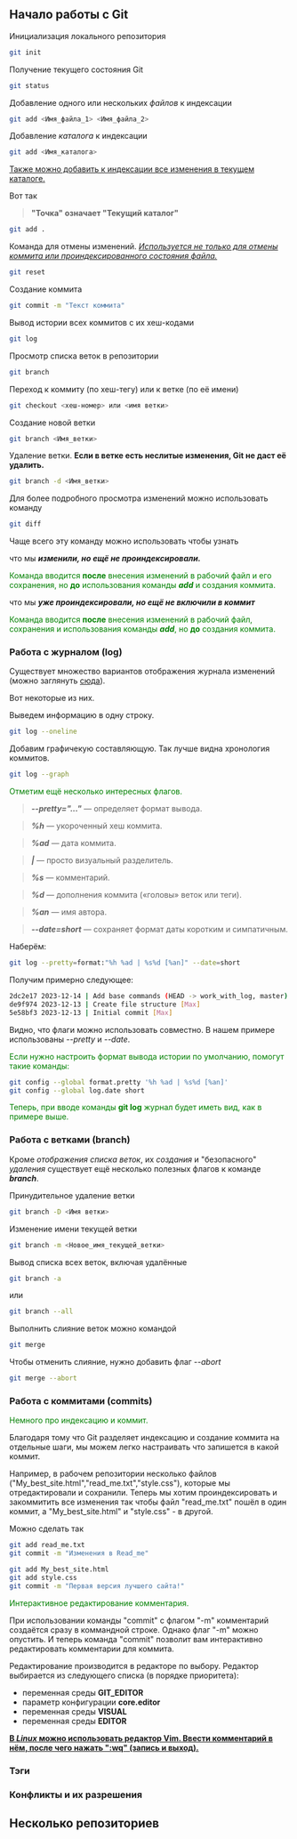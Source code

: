 ## **Начало работы с Git**
Инициализация локального репозитория
```sh
git init
```
Получение текущего состояния Git
```sh
git status
```
Добавление одного или нескольких *файлов* к индексации
```sh
git add <Имя_файла_1> <Имя_файла_2>
```
Добавление *каталога* к индексации
```sh
git add <Имя_каталога>
```
<u>Также можно добавить к индексации все изменения в текущем каталоге.</u>

Вот так 
>**"Точка" означает "Текущий каталог"**
```sh
git add .
```
Команда для отмены изменений. <u>*Используется не только для отмены коммита или проиндексированного состояния файла.*</u>
```sh
git reset
```
Создание коммита
```sh
git commit -m "Текст коммита"
```
Вывод истории всех коммитов с их хеш-кодами
```sh
git log
```
Просмотр списка веток в репозитории
```sh
git branch
```
Переход к коммиту (по хеш-тегу) или к ветке (по её имени)
```sh
git checkout <хеш-номер> или <имя ветки>
```
Создание новой ветки
```sh
git branch <Имя_ветки>
```
Удаление ветки. **Если в ветке есть неслитые изменения, Git не даст её удалить.**
```sh
git branch -d <Имя_ветки>
```
Для более подробного просмотра изменений можно использовать команду
```sh
git diff
```
Чаще всего эту команду можно использовать чтобы узнать 

что мы ***изменили, но ещё не проиндексировали.***

<font color="green">Команда вводится **после** внесения изменений в рабочий файл и его сохранения, но **до** использования команды ***add*** и создания коммита.</font>

что мы ***уже проиндексировали, но ещё не включили в коммит***

<font color="green">Команда вводится **после** внесения изменений в рабочий файл, сохранения и использования команды ***add***, но **до** создания коммита.</font>

### **Работа с журналом (log)**
Существует множество вариантов отображения журнала изменений  
(можно заглянуть [сюда](https://git-scm.com/docs/git-log "и найти много полезного, но на английском")).

Вот некоторые из них.

Выведем информацию в одну строку.
```sh
git log --oneline
```
Добавим графичекую составляющую. Так лучше видна хронология коммитов.
```sh
git log --graph
```
<font color="green">Отметим ещё несколько интересных флагов.</font>

>***--pretty="..."*** — определяет формат вывода.

>***%h*** — укороченный хеш коммита.

>***%ad*** — дата коммита.

>***|*** — просто визуальный разделитель.

>***%s*** — комментарий.

>***%d*** — дополнения коммита («головы» веток или теги).

>***%an*** — имя автора.

>***--date=short*** — сохраняет формат даты коротким и симпатичным.

Наберём:
```sh
git log --pretty=format:"%h %ad | %s%d [%an]" --date=short
```
Получим примерно следующее:
```sh
2dc2e17 2023-12-14 | Add base commands (HEAD -> work_with_log, master) [Max]
de9f974 2023-12-13 | Create file structure [Max]
5e58bf3 2023-12-13 | Initial commit [Max]
```
Видно, что флаги можно использовать совместно. В нашем примере использованы *--pretty* и *--date*.

<font color="green">Если нужно настроить формат вывода истории по умолчанию, помогут такие команды:</font>
```sh
git config --global format.pretty '%h %ad | %s%d [%an]'
git config --global log.date short
```
<font color="green">Теперь, при вводе команды **git log** журнал будет иметь вид, как в примере выше.</font>
### **Работа с ветками (branch)**
Кроме *отображения списка веток*, их *создания* и "безопасного" *удаления* существует ещё несколько полезных флагов к команде ***branch***.

Принудительное удаление ветки
```sh
git branch -D <Имя ветки>
```
Изменение имени текущей ветки
```sh
git branch -m <Новое_имя_текущей_ветки>
```
Вывод списка всех веток, включая удалённые
```sh
git branch -a
```
или
```sh
git branch --all
```
Выполнить слияние веток можно командой
```sh
git merge
```
Чтобы отменить слияние, нужно добавить флаг *--abort*
```sh
git merge --abort
```
### **Работа с коммитами (commits)**
<font color="green">Немного про индексацию и коммит.</font>

Благодаря тому что Git разделяет индексацию и создание коммита на отдельные шаги, мы можем легко настраивать что запишется в какой коммит.

Например, в рабочем репозитории несколько файлов ("My_best_site.html","read_me.txt","style.css"), которые мы отредактировали и сохранили. Теперь мы хотим проиндексировать и закоммитить все изменения так чтобы файл "read_me.txt" пошёл в один коммит, а "My_best_site.html" и "style.css" - в другой.

Можно сделать так
```sh
git add read_me.txt
git commit -m "Изменения в Read_me"
```
```sh
git add My_best_site.html
git add style.css
git commit -m "Первая версия лучшего сайта!"
```

<font color="green">Интерактивное редактирование комментария.</font>

При использовании команды "commit" с флагом "-m" комментарий создаётся сразу в коммандной строке. Однако флаг "-m" можно опустить. И теперь команда "commit" позволит вам интерактивно редактировать комментарии для коммита.

Редактирование производится в редакторе по выбору. Редактор выбирается из следующего списка (в порядке приоритета):
* переменная среды **GIT_EDITOR**
* параметр конфигурации **core.editor**
* переменная среды **VISUAL**
* переменная среды **EDITOR**

<u>**В *Linux* можно использовать редактор Vim. Ввести комментарий в нём, после чего нажать ":wq" (запись и выход).**</u>

### **Тэги**

### **Конфликты и их разрешения**

## **Несколько репозиториев**